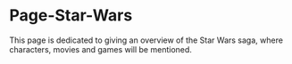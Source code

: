 # Page-Star-Wars
This page is dedicated to giving an overview of the Star Wars saga, where characters, movies and games will be mentioned.
